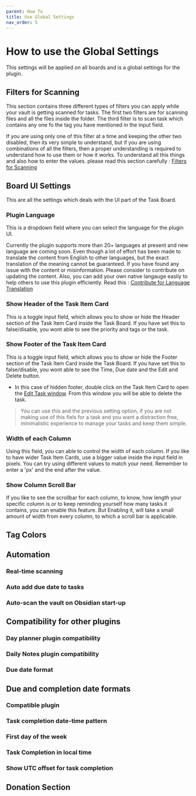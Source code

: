 ```yaml
---
parent: How To
title: Use Global Settings
nav_order: 5
---
```


# How to use the Global Settings

This settings will be applied on all boards and is a global settings for the plugin.

## Filters for Scanning

This section contains three different types of filters you can apply while your vault is getting scanned for tasks. The first two filters are for scanning files and all the files inside the folder. The third filter is to scan task which contains any one fo the tag you have mentioned in the input field.

If you are using only one of this filter at a time and keeping the other two disabled, then its very simple to understand, but if you are using combinations of all the filters, then a proper understanding is required to understand how to use them or how it works. To understand all this things and also how to enter the values. please read this section carefully : [Filters for Scanning](../Features/Filters_for_Scanning.md)

## Board UI Settings

This are all the settings which deals with the UI part of the Task Board.

### Plugin Language

This is a dropdown field where you can select the language for the plugin UI.

Currently the plugin supports more than 20+ languages at present and new language are coming soon. Even though a lot of effort has been made to translate the content from English to other languages, but the exact translation of the meaning cannot be guaranteed. If you have found any issue with the content or misinformation. Please consider to contribute on updating the content. Also, you can add your own native langauge easliy to help others to use this plugin efficiently. Read this : [Contribute for Language Translation](../Advanced/Contribution_For_Languages.md)

### Show Header of the Task Item Card

This is a toggle input field, which allows you to show or hide the Header section of the Task Item Card inside the Task Board. If you have set this to false/disable, you wont able to see the priority and tags or the task.

### Show Footer of the Task Item Card

This is a toggle input field, which allows you to show or hide the Footer section of the Task Item Card inside the Task Board. If you have set this to false/disable, you wont able to see the Time, Due date and the Edit and Delete button.

- In this case of hidden footer, double click on the Task Item Card to open the [Edit Task window](../Components/EditTaskWindow.md). From this window you will be able to delete the task.

> You can use this and the previous setting option, if you are not making use of this fiels for a task and you want a distraction free, minimalistic experience to manage your tasks and keep them simple.

### Width of each Column

Using this field, you can able to control the width of each column. If you like to have wider Task Item Cards, use a bigger value inside the input field in pixels. You can try using different values to match your need. Remember to enter a 'px' and the end after the value.

### Show Column Scroll Bar

If you like to see the scrollbar for each column, to know, how length your specific column is or to keep reminding yourself how many tasks it contains, you can enable this feature. But Enabling it, will take a small amount of width from every column, to which a scroll bar is applicable.

## Tag Colors

## Automation

### Real-time scanning

### Auto add due date to tasks

### Auto-scan the vault on Obsidian start-up

## Compatibility for other plugins

### Day planner plugin compatibility

### Daily Notes plugin compatibility

### Due date format

## Due and completion date formats

### Compatible plugin

### Task completion date-time pattern

### First day of the week

### Task Completion in local time

### Show UTC offset for task completion

## Donation Section
